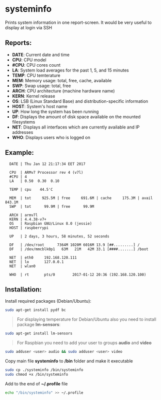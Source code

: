 # systeminfo

Prints system information in one report-screen.
It would be very useful to display at login via SSH

Reports:
-------------
* **DATE**: Current date and time
* **CPU**: CPU model
* **#CPU**: CPU cores count
* **LA**: System load averages for the past 1, 5, and 15 minutes
* **TEMP**: CPU temterature
* **MEM**: Memory usage: total, free, cache, available
* **SWP**: Swap usage: total, free
* **ARCH**: CPU architecture (machine hardware name)
* **KERN**: Kernel release
* **OS**: LSB (Linux Standard Base) and distribution-specific information
* **HOST**: System's host name
* **UP**: How long the system has been running
* **DF**: Displays the amount of disk space available on the mounted filesystems
* **NET**: Displays all interfaces which are currently available and IP addresses
* **WHO**: Displays users who is logged on

Example:
-------------
```
  DATE | Thu Jan 12 21:17:34 EET 2017

  CPU  | ARMv7 Processor rev 4 (v7l) 
  #CPU | 4 
  LA   | 0.50  0.30  0.10  

  TEMP | cpu    44.5'C 

  MEM  | tot     925.5M | free     691.6M | cache     175.3M | avail     843.1M 
  SWP  | tot      99.9M | free      99.9M 

  ARCH | armv7l 
  KERN | 4.4.38-v7+ 
  OS   | Raspbian GNU/Linux 8.0 (jessie) 
  HOST | raspberrypi 

  UP   | 2 days, 3 hours, 58 minutes, 52 seconds 

  DF   | /dev/root      7364M 1020M 6016M 13.9 [##.........] /          
  DF   | /dev/mmcblk0p1   63M   21M   42M 33.1 [####.......] /boot      

  NET  | eth0     192.168.120.111 
  NET  | lo       127.0.0.1 
  NET  | wlan0     

  WHO  | rt       pts/0        2017-01-12 20:36 (192.168.120.100) 
```

Installation:
-------------
Install required packages (Debian/Ubuntu):
```bash
sudo apt-get install pydf bc
```
> For displaying temperature for Debian/Ubuntu also you need to install package **lm-sensors**:
```bash
sudo apt-get install lm-sensors
```
> For Raspbian you need to add your user to groups **audio** and **video**
```bash
sudo adduser <user> audio && sudo adduser <user> video 
```

Copy main file **systeminfo** to **/bin** folder and make it executable
```bash
sudo cp ./systeminfo /bin/systeminfo
sudo chmod +x /bin/systeminfo
```

Add to the end of **~/.profile** file
```bash
echo "/bin/systeminfo" >> ~/.profile
```
